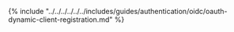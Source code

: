 {% include "../../../../../../includes/guides/authentication/oidc/oauth-dynamic-client-registration.md" %}